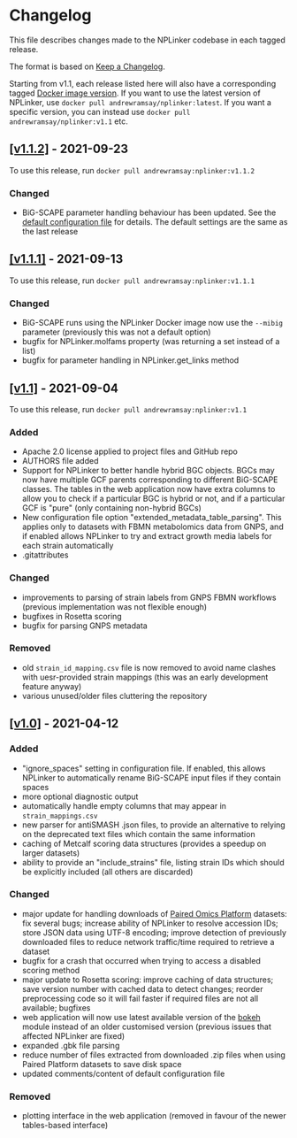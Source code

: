 # Changelog

This file describes changes made to the NPLinker codebase in each tagged release. 

The format is based on [Keep a Changelog](https://keepachangelog.com/en/1.0.0/).

Starting from v1.1, each release listed here will also have a corresponding tagged [Docker image version](https://hub.docker.com/r/andrewramsay/nplinker/tags?page=1&ordering=last_updated). If you want to use the latest version of NPLinker, use `docker pull andrewramsay/nplinker:latest`. If you want a specific version, you can instead use `docker pull andrewramsay/nplinker:v1.1` etc. 

## [[v1.1.2]](https://github.com/sdrogers/nplinker/compare/v1.1.1...v1.1.2) - 2021-09-23

To use this release, run `docker pull andrewramsay:nplinker:v1.1.2`

### Changed

 - BiG-SCAPE parameter handling behaviour has been updated. See the [default configuration file](https://github.com/sdrogers/nplinker/blob/666669e32724139bcc27d6869a986f891c1dc0cf/prototype/nplinker/data/nplinker.toml#L200) for details. The default settings are the same as the last release
 
## [[v1.1.1]](https://github.com/sdrogers/nplinker/compare/v1.1...v1.1.1) - 2021-09-13

To use this release, run `docker pull andrewramsay:nplinker:v1.1.1`

### Changed

 - BiG-SCAPE runs using the NPLinker Docker image now use the ``--mibig`` parameter (previously this was not a default option)
 - bugfix for NPLinker.molfams property (was returning a set instead of a list)
 - bugfix for parameter handling in NPLinker.get_links method
 

## [[v1.1]](https://github.com/sdrogers/nplinker/compare/v1.0...v1.1) - 2021-09-04

To use this release, run `docker pull andrewramsay:nplinker:v1.1`

### Added

 - Apache 2.0 license applied to project files and GitHub repo
 - AUTHORS file added
 - Support for NPLinker to better handle hybrid BGC objects. BGCs may now have multiple GCF parents corresponding to different BiG-SCAPE classes. The tables in the web application now have extra columns to allow you to check if a particular BGC is hybrid or not, and if a particular GCF is "pure" (only containing non-hybrid BGCs)
 - New configuration file option "extended_metadata_table_parsing". This applies only to datasets with FBMN metabolomics data from GNPS, and if enabled allows NPLinker to try and extract growth media labels for each strain automatically
 - .gitattributes 

### Changed

 - improvements to parsing of strain labels from GNPS FBMN workflows (previous implementation was not flexible enough)
 - bugfixes in Rosetta scoring
 - bugfix for parsing GNPS metadata

### Removed

 - old `strain_id_mapping.csv` file is now removed to avoid name clashes with uesr-provided strain mappings (this was an early development feature anyway)
 - various unused/older files cluttering the repository

## [[v1.0]](https://github.com/sdrogers/nplinker/compare/v.0.1...v1.0) - 2021-04-12

### Added
 
 - "ignore_spaces" setting in configuration file. If enabled, this allows NPLinker to automatically rename BiG-SCAPE input files if they contain spaces
 - more optional diagnostic output
 - automatically handle empty columns that may appear in `strain_mappings.csv`
 - new parser for antiSMASH .json files, to provide an alternative to relying on the deprecated text files which contain the same information
 - caching of Metcalf scoring data structures (provides a speedup on larger datasets)
 - ability to provide an "include_strains" file, listing strain IDs which should be explicitly included (all others are discarded)

### Changed

 - major update for handling downloads of [Paired Omics Platform](https://pairedomicsdata.bioinformatics.nl/) datasets: fix several bugs; increase ability of NPLinker to resolve accession IDs; store JSON data using UTF-8 encoding; improve detection of previously downloaded files to reduce network traffic/time required to retrieve a dataset
 - bugfix for a crash that occurred when trying to access a disabled scoring method
 - major update to Rosetta scoring: improve caching of data structures; save version number with cached data to detect changes; reorder preprocessing code so it will fail faster if required files are not all available; bugfixes
 - web application will now use latest available version of the [bokeh](https://github.com/bokeh/bokeh) module instead of an older customised version (previous issues that affected NPLinker are fixed)
 - expanded .gbk file parsing
 - reduce number of files extracted from downloaded .zip files when using Paired Platform datasets to save disk space
 - updated comments/content of default configuration file

### Removed

 - plotting interface in the web application (removed in favour of the newer tables-based interface)
